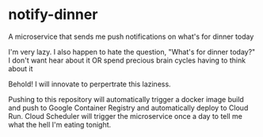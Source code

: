 # notify-dinner
A microservice that sends me push notifications on what's for dinner today

I'm very lazy. I also happen to hate the question, "What's for dinner today?"
I don't want hear about it OR spend precious brain cycles having to think about it

Behold! I will innovate to perpertrate this laziness.

Pushing to this repository will automatically trigger a docker image build and push to Google Container Registry and automatically deploy to Cloud Run. Cloud Scheduler will trigger the microservice once a day to tell me what the hell I'm eating tonight.